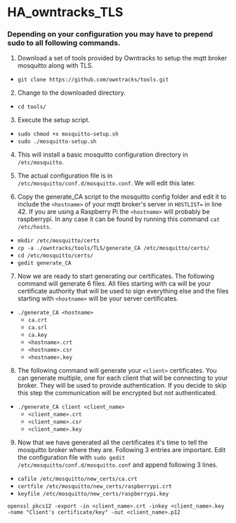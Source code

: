 # HA_owntracks_TLS
### Depending on your configuration you may have to prepend sudo to all following commands.
1. Download a set of tools provided by Owntracks to setup the mqtt broker mosquitto along with TLS. 
 * `git clone https://github.com/owntracks/tools.git`
2. Change to the downloaded directory.
 *  `cd tools/`
3. Execute the setup script.
 *  `sudo chmod +x mosquitto-setup.sh`
 *  `sudo ./mosquitto-setup.sh`
4. This will install a basic mosquitto configuration directory in `/etc/mosquitto`.
5. The actual configuration file is in `/etc/mosquitto/conf.d/mosquitto.conf`. We will edit this later.

6. Copy the generate_CA script to the mosquitto config folder and edit it to include the `<hostname>` of your mqtt broker's server in `HOSTLIST=` in line 42. If you are using a Raspberry Pi the `<hostname>` will probably be raspberrypi. In any case it can be found by running this command `cat /etc/hosts`.
 * `mkdir /etc/mosquitto/certs`
 * `cp -a ./owntracks/tools/TLS/generate_CA /etc/mosquitto/certs/`
 * `cd /etc/mosquitto/certs/`
 * `gedit generate_CA`
7.  Now we are ready to start generating our certificates. The following command will generate 6 files. All files starting with ca will be your certificate authority that will be used to sign everything else and the files starting with `<hostname>` will be your server certificates.
  * `./generate_CA <hostname>`
    * `ca.crt`
    * `ca.srl`
    * `ca.key`
    * `<hostname>.crt`
    * `<hostname>.csr`
    * `<hostname>.key`
8.  The following command will generate your `<client>` certificates. You can generate multiple, one for each client that will be connecting to your broker. They will be used to provide authentication. If you decide to skip this step the communication will be encrypted but not authenticated.
  * `./generate_CA client <client_name>`
    * `<client_name>.crt`
    * `<client_name>.csr`
    * `<client_name>.key`
9. Now that we have generated all the certificates it's time to tell the mosquitto broker where they are. Following 3 entries are important. Edit the configuration file with `sudo gedit /etc/mosquitto/conf.d/mosquitto.conf` and append following 3 lines. 
 * `cafile /etc/mosquitto/new_certs/ca.crt`
 * `certfile /etc/mosquitto/new_certs/raspberrypi.crt`
 * `keyfile /etc/mosquitto/new_certs/raspberrypi.key`

`openssl pkcs12
  -export
  -in <client_name>.crt
  -inkey <client_name>.key
  -name "Client's certificate/key"
  -out <client_name>.p12`

